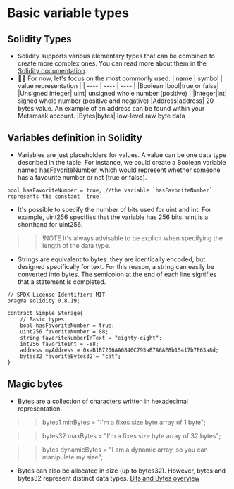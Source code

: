 # Basic variable types

## Solidity Types
- Solidity supports various elementary types that can be combined to create more complex ones. You can read more about them in the [Solidity documentation](https://docs.soliditylang.org/en/v0.8.20/types.html#types).
- 🕵️‍♂️ For now, let's focus on the most commonly used:
| name | symbol | value representation | | ---- | ---- | ---- | |Boolean |bool|true or false| |Unsigned integer| uint| unsigned whole number (positive) | |Integer|int| signed whole number (positive and negative) |Address|address| 20 bytes value. An example of an address can be found within your Metamask account. |Bytes|bytes| low-level raw byte data

## Variables definition in Solidity
- Variables are just placeholders for values. A value can be one data type described in the table. For instance, we could create a Boolean variable named hasFavoriteNumber, which would represent whether someone has a favourite number or not (true or false).

```
bool hasFavoriteNumber = true; //the variable `hasFavoriteNumber` represents the constant `true`
```

- It's possible to specify the number of bits used for uint and int. For example, uint256 specifies that the variable has 256 bits. uint is a shorthand for uint256.

>> !NOTE It's always advisable to be explicit when specifying the length of the data type.

- Strings are equivalent to bytes: they are identically encoded, but designed specifically for text. For this reason, a string can easily be converted into bytes.
The semicolon at the end of each line signifies that a statement is completed.

```
// SPDX-License-Identifier: MIT
pragma solidity 0.8.19;

contract Simple Storage{
    // Basic types
    bool hasFavoriteNumber = true;
    uint256 favoriteNumber = 88;
    string favoriteNumberInText = "eighty-eight";
    int256 favoriteInt = -88;
    address myAddress = 0xaB1B7206AA6840C795aB7A6AE8b15417b7E63a8d;
    bytes32 favoriteBytes32 = "cat";
}
```

## Magic bytes
- Bytes are a collection of characters written in hexadecimal representation.

>> bytes1 minBytes = "I'm a fixes size byte array of 1 byte";

>> bytes32 maxBytes = "I'm a fixes size byte array of 32 bytes";

>> bytes dynamicBytes = "I am a dynamic array, so you can manipulate my size";

- Bytes can also be allocated in size (up to bytes32). However, bytes and bytes32 represent distinct data types.
[Bits and Bytes overview](https://www.youtube.com/watch?v=Dnd28lQHquU)

##

